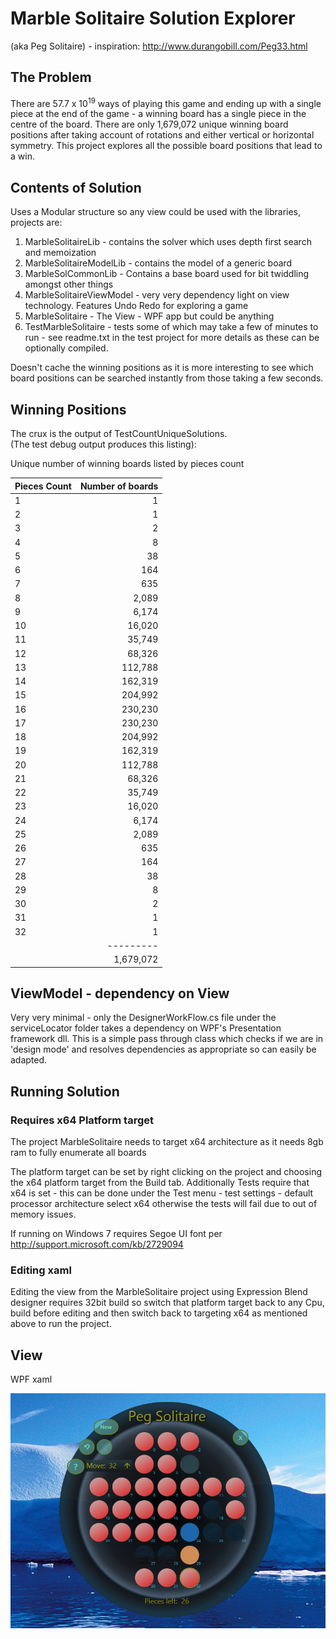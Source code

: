 # Marble Solitaire Solution Explorer

(aka Peg Solitaire) - inspiration: http://www.durangobill.com/Peg33.html

## The Problem

<p>There are 57.7 x 10<sup>19</sup> ways of playing this game and ending up with a 
single piece at the end of the game - a winning board has a single piece in the centre of the board. 
There are only 1,679,072 unique winning board positions after taking account of rotations and either 
vertical or horizontal symmetry. This project explores all the possible board positions that lead to a win.
</p>

## Contents of Solution

Uses a Modular structure so any view could be used with the libraries, projects are:

1. MarbleSolitaireLib - contains the solver which uses depth first search and memoization 
2. MarbleSolitaireModelLib - contains the model of a generic board
3. MarbleSolCommonLib - Contains a base board used for bit twiddling amongst other things
4. MarbleSolitaireViewModel - very very dependency light on view technology. Features Undo Redo for exploring a game
5. MarbleSolitaire - The View - WPF app but could be anything
6. TestMarbleSolitaire - tests some of which may take a few of minutes to run - see readme.txt in the test project for more details as these can be optionally compiled.

Doesn't cache the winning positions as it is more interesting to see which board positions can be searched instantly from those taking a few seconds.

## Winning Positions

The crux is the output of TestCountUniqueSolutions.   
(The test debug output produces this listing):

Unique number of winning boards listed by pieces count

|Pieces Count  |Number of boards|
|--------------|---------------:|
| 1	|         1|
| 2 |         1|
| 3 |         2|
| 4 |         8|
| 5 |        38|
| 6 |       164|
| 7 |       635|
| 8 |     2,089|
| 9 |     6,174|
|10 |    16,020|
|11 |    35,749|
|12 |    68,326|
|13 |   112,788|
|14 |   162,319|
|15 |   204,992|
|16 |   230,230|
|17 |   230,230|
|18 |   204,992|
|19 |   162,319|
|20 |   112,788|
|21 |    68,326|
|22 |    35,749|
|23 |    16,020|
|24 |     6,174|
|25 |     2,089|
|26 |       635|
|27 |       164|
|28 |        38|
|29 |         8|
|30 |         2|
|31 |         1|
|32 |         1|
|   | ---------|
|   | 1,679,072|



## ViewModel - dependency on View
 
Very very minimal - only the DesignerWorkFlow.cs file under the serviceLocator folder takes a dependency on WPF's Presentation framework dll.
This is a simple pass through class which checks if we are in 'design mode' and resolves dependencies as appropriate so can easily be adapted.


## Running Solution

### Requires x64 Platform target

The project MarbleSolitaire needs to target x64 architecture as it needs 8gb ram to fully enumerate all boards

The platform target can be set by right clicking on the project and choosing the x64 platform target from the Build tab.
Additionally Tests require that x64 is set - this can be done under the Test menu - test settings - default processor architecture
select x64 otherwise the tests will fail due to out of memory issues.

If running on Windows 7 requires Segoe UI font per http://support.microsoft.com/kb/2729094

### Editing xaml

Editing the view from the MarbleSolitaire project using Expression Blend designer requires 32bit build so switch that platform target back to any Cpu, build 
before editing and then switch back to targeting x64 as mentioned above to run the project.

## View

WPF xaml

![alt text](https://github.com/AndrewH2O/MarbleSolitaire/raw/master/MarbleSolitaire/img/marbleSolView.png "Game Explorer")
